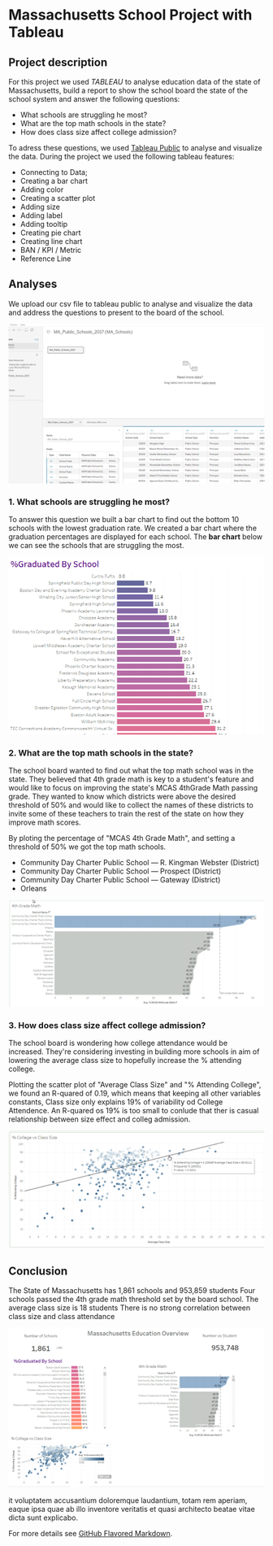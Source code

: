 # Massachusetts School Project with Tableau

## Project description

For this project we used *TABLEAU* to analyse education data of the state of Massachusetts, build a report to show the school board the state of the school system and answer the following questions:

* What schools are struggling he most?
* What are the top math schools in the state?
* How does class size affect college admission?

To adress these questions, we used [Tableau Public](https://public.tableau.com/app/discover) to analyse and visualize the data. During the project we used the following tableau features:

-  Connecting to Data;
-  Creating a bar chart
-  Adding color
-  Creating a scatter plot
-  Adding size
-  Adding label
-  Adding tooltip
-  Creating pie chart
-  Creating line chart
-  BAN / KPI / Metric
-  Reference Line

## Analyses

We upload our csv file to tableau public to analyse and visualize the data and address the questions to present to the board of the school.

<img src="images/projects/Mass_tableau/data.PNG?raw=true">

### 1\. What schools are struggling he most?

To answer this question we built a bar chart to find out the bottom 10 schools with the lowest graduation rate. We created a bar chart where the graduation percentages are displayed for each school. The **bar chart** below we can see the schools that are struggling the most.

<img src="images/projects/Mass_tableau/bar_chart.PNG?raw=true">

### 2\. What are the top math schools in the state?

The school board wanted to find out what the top math school was in the state. They believed that 4th grade math is key to a student's feature and would like to focus on improving the state's MCAS 4thGrade Math passing grade. They wanted to know which districts were above the desired threshold of 50% and would like to collect the names of these districts to invite some of these teachers to train the rest of the state on how they improve math scores.

By ploting the percentage of "MCAS 4th Grade Math", and setting a threshold of 50% we got the top math schools.

- Community Day Charter Public School — R. Kingman Webster (District)
- Community Day Charter Public School — Prospect (District)
- Community Day Charter Public School — Gateway (District)
- Orleans

<img src="images/projects/Mass_tableau/math.PNG?raw=true">

### 3\. How does class size affect college admission?

 The school board is wondering how college attendance would be increased. They're considering investing in building more schools in aim of lowering the average class size to hopefully increase the % attending college.

Plotting the scatter plot of "Average Class Size" and "% Attending College", we found an R-quared of 0.19, which means that keeping all other variables constants, Class size only explains 19% of variability od College Attendence. An R-quared os 19% is too small to conlude that ther is casual relationship between size effect and colleg admission.

<img src="images/projects/Mass_tableau/scatter.PNG?raw=true">

## Conclusion

The State of Massachusetts has 1,861 schools and 953,859 students
Four schools passed the 4th grade math threshold set by the board school.
The average class size is 18 students
There is no strong correlation between class size and class attendance

<img src="images/projects/Mass_tableau/dashboard.PNG?raw=true">

it voluptatem accusantium doloremque laudantium, totam rem aperiam, eaque ipsa quae ab illo inventore veritatis et quasi architecto beatae vitae dicta sunt explicabo.

For more details see [GitHub Flavored Markdown](https://guides.github.com/features/mastering-markdown/).
